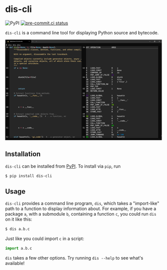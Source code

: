 # dis-cli

![PyPI](https://img.shields.io/pypi/v/dis-cli)
[![pre-commit.ci status](https://results.pre-commit.ci/badge/github/JoshKarpel/dis-cli/master.svg)](https://results.pre-commit.ci/latest/github/JoshKarpel/dis-cli/master)

`dis-cli` is a command line tool for displaying Python source and bytecode.

![dis.dis](https://github.com/JoshKarpel/dis-cli/raw/master/examples/dis.dis.png)

## Installation

`dis-cli` can be installed from [PyPI](https://pypi.org/project/dis-cli/).
To install via `pip`, run

```bash session
$ pip install dis-cli
```

## Usage

`dis-cli` provides a command line program, `dis`,
which takes a "import-like" path to a function to display information about.
For example, if you have a package `a`, with a submodule `b`, containing a function `c`,
you could run `dis` on it like this:
```bash session
$ dis a.b.c
```
Just like you could import `c` in a script:
```python
import a.b.c
```

`dis` takes a few other options.
Try running `dis --help` to see what's available!
